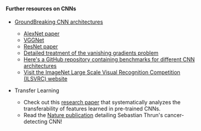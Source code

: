 #### Further resources on CNNs
 * [GroundBreaking CNN architectures](https://www.youtube.com/watch?v=GdYOqihgb2k)
    - [AlexNet paper](http://papers.nips.cc/paper/4824-imagenet-classification-with-deep-convolutional-neural-networks.pdf)
    - [VGGNet](https://arxiv.org/pdf/1409.1556.pdf)
    - [ResNet paper](https://arxiv.org/pdf/1512.03385v1.pdf)
    - [Detailed treatment of the vanishing gradients problem](http://neuralnetworksanddeeplearning.com/chap5.html)
    - [Here's a GitHub repository containing benchmarks for different CNN architectures](https://github.com/jcjohnson/cnn-benchmarks)
    - [Visit the ImageNet Large Scale Visual Recognition Competition (ILSVRC) website](http://www.image-net.org/challenges/LSVRC/)

 * Transfer Learning
      - Check out this [research paper](https://arxiv.org/pdf/1411.1792.pdf) that systematically analyzes the transferability of features learned in pre-trained CNNs.
      - Read the [Nature publication](http://www.nature.com/articles/nature21056.epdf?referrer_access_token=_snzJ5POVSgpHutcNN4lEtRgN0jAjWel9jnR3ZoTv0NXpMHRAJy8Qn10ys2O4tuP9jVts1q2g1KBbk3Pd3AelZ36FalmvJLxw1ypYW0UxU7iShiMp86DmQ5Sh3wOBhXDm9idRXzicpVoBBhnUsXHzVUdYCPiVV0Slqf-Q25Ntb1SX_HAv3aFVSRgPbogozIHYQE3zSkyIghcAppAjrIkw1HtSwMvZ1PXrt6fVYXt-dvwXKEtdCN8qEHg0vbfl4_m&tracking_referrer=edition.cnn.com) detailing Sebastian Thrun's cancer-detecting CNN!
